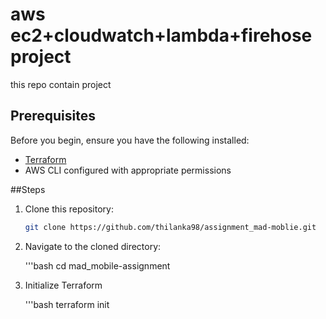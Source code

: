# aws ec2+cloudwatch+lambda+firehose project

this repo contain project

## Prerequisites

Before you begin, ensure you have the following installed:

- [Terraform](https://www.terraform.io/downloads.html)
- AWS CLI configured with appropriate permissions

##Steps

1. Clone this repository:

   ```bash
   git clone https://github.com/thilanka98/assignment_mad-moblie.git

2. Navigate to the cloned directory:

   '''bash
   cd mad_mobile-assignment

3. Initialize Terraform

   '''bash
   terraform init

